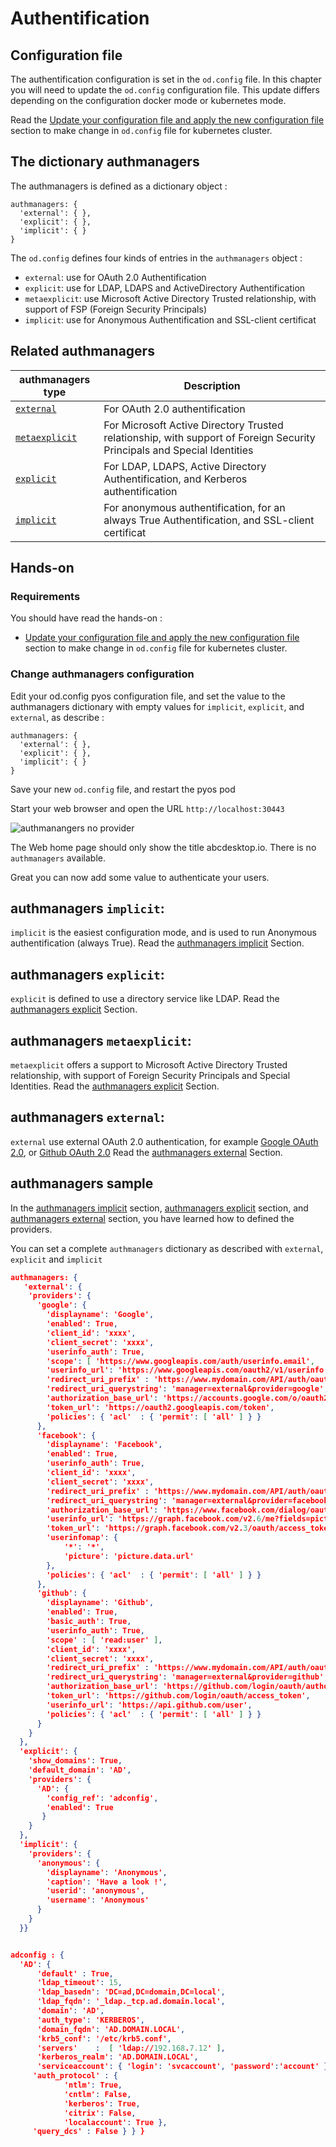 # Authentification

## Configuration file
The authentification configuration is set in the `od.config` file. In this chapter you will need to update the `od.config` configuration file. 
This update differs depending on the configuration docker mode or kubernetes mode. 

Read the 
[Update your configuration file and apply the new configuration file](editconfig.md) section to make change in `od.config` file for kubernetes cluster.

## The dictionary authmanagers

The authmanagers is defined as a dictionary object :

```
authmanagers: {
  'external': { },
  'explicit': { },
  'implicit': { }
}
```

The `od.config` defines four kinds of entries in the ```authmanagers``` object :

* `external`: use for OAuth 2.0 Authentification
* `explicit`: use for LDAP, LDAPS and ActiveDirectory Authentification
* `metaexplicit`: use  Microsoft Active Directory Trusted relationship, with support of FSP (Foreign Security Principals)
* `implicit`: use for Anonymous Authentification and SSL-client certificat 

## Related authmanagers 

| authmanagers type  | Description  |
|--------------------|--------------|
|  [`external`](authexternal.md)| For OAuth 2.0 authentification  |
|  [`metaexplicit`](authexplicit.md) | For Microsoft Active Directory Trusted relationship, with support of Foreign Security Principals and Special Identities |
|  [`explicit`](authexplicit.md) | For LDAP, LDAPS, Active Directory Authentification, and Kerberos authentification  |
|  [`implicit`](authimplicit.md) | For anonymous authentification, for an always True Authentification, and SSL-client certificat  |

## Hands-on

### Requirements

You should have read the hands-on :

* [Update your configuration file and apply the new configuration file](editconfig.md) section to make change in `od.config` file for kubernetes cluster.

### Change authmanagers configuration

Edit your od.config pyos configuration file, and set the value to the authmanagers dictionary with empty values for `implicit`, `explicit`, and `external`, as describe :

```
authmanagers: {
  'external': { },
  'explicit': { },
  'implicit': { }
}
```

Save your new `od.config` file, and restart the pyos pod


Start your web browser and open the URL `http://localhost:30443`

![authmanangers no provider](img/auth-no-provider.png)

The Web home page should only show the title abcdesktop.io.
There is no `authmanagers` available.

Great you can now add some value to authenticate your users.

## authmanagers `implicit`:

`implicit` is the easiest configuration mode, and is used to run Anonymous authentification (always True). 
Read the [authmanagers implicit](authimplicit.md) Section.


## authmanagers `explicit`:

`explicit` is defined to use a directory service like LDAP. 
Read the [authmanagers explicit](authexplicit.md) Section.

## authmanagers `metaexplicit`:

`metaexplicit` offers a support to Microsoft Active Directory Trusted relationship, with support of Foreign Security Principals and Special Identities. 
Read the [authmanagers explicit](authmetaexplicit.md) Section.

## authmanagers `external`:

`external` use external OAuth 2.0 authentication, for example [Google OAuth 2.0](https://developers.google.com/identity/protocols/oauth2), or [Github OAuth 2.0](https://docs.github.com/en/developers/apps/building-oauth-apps/authorizing-oauth-apps) 
Read the [authmanagers external](authexternal.md) Section.


## authmanagers sample
        
In the [authmanagers implicit](authimplicit.md) section, [authmanagers explicit](authexplicit.md) section, and [authmanagers external](authexternal.md) section, you have learned how to defined the providers. 

You can set a complete `authmanagers` dictionary as described with `external`, `explicit` and `implicit`

```json
authmanagers: {
   'external': {
    'providers': {
      'google': { 
        'displayname': 'Google', 
        'enabled': True,
        'client_id': 'xxxx', 
        'client_secret': 'xxxx',
        'userinfo_auth': True,
        'scope': [ 'https://www.googleapis.com/auth/userinfo.email',  'openid' ],
        'userinfo_url': 'https://www.googleapis.com/oauth2/v1/userinfo',
        'redirect_uri_prefix' : 'https://www.mydomain.com/API/auth/oauth',
        'redirect_uri_querystring': 'manager=external&provider=google',
        'authorization_base_url': 'https://accounts.google.com/o/oauth2/v2/auth',
        'token_url': 'https://oauth2.googleapis.com/token',
        'policies': { 'acl'  : { 'permit': [ 'all' ] } }
      },
      'facebook': { 
        'displayname': 'Facebook', 
        'enabled': True,
        'userinfo_auth': True,
        'client_id': 'xxxx', 
        'client_secret': 'xxxx', 
        'redirect_uri_prefix' : 'https://www.mydomain.com/API/auth/oauth',
        'redirect_uri_querystring': 'manager=external&provider=facebook',
        'authorization_base_url': 'https://www.facebook.com/dialog/oauth',
        'userinfo_url': 'https://graph.facebook.com/v2.6/me?fields=picture.width(400),name',
        'token_url': 'https://graph.facebook.com/v2.3/oauth/access_token',
        'userinfomap': {
            '*': '*',
            'picture': 'picture.data.url'
        },
        'policies': { 'acl'  : { 'permit': [ 'all' ] } }
      },
      'github': {
        'displayname': 'Github',
        'enabled': True,
        'basic_auth': True,
        'userinfo_auth': True,
        'scope' : [ 'read:user' ], 
        'client_id': 'xxxx',
        'client_secret': 'xxxx',
        'redirect_uri_prefix' : 'https://www.mydomain.com/API/auth/oauth',
        'redirect_uri_querystring': 'manager=external&provider=github',
        'authorization_base_url': 'https://github.com/login/oauth/authorize',
        'token_url': 'https://github.com/login/oauth/access_token',
        'userinfo_url': 'https://api.github.com/user',
        'policies': { 'acl'  : { 'permit': [ 'all' ] } }
      }
    }
  },
  'explicit': {
    'show_domains': True,
    'default_domain': 'AD',
    'providers': {
      'AD': { 
        'config_ref': 'adconfig', 
        'enabled': True
       }
    }
  },
  'implicit': {
    'providers': {
      'anonymous': {
        'displayname': 'Anonymous',
        'caption': 'Have a look !',
        'userid': 'anonymous',
        'username': 'Anonymous'
      }     
    }
  }}


adconfig : { 
  'AD': { 
      'default' : True, 
	  'ldap_timeout': 15,
	  'ldap_basedn': 'DC=ad,DC=domain,DC=local',
	  'ldap_fqdn': '_ldap._tcp.ad.domain.local',
	  'domain': 'AD',
	  'auth_type': 'KERBEROS',
	  'domain_fqdn': 'AD.DOMAIN.LOCAL',
	  'krb5_conf': '/etc/krb5.conf',
	  'servers'    :  [ 'ldap://192.168.7.12' ],
	  'kerberos_realm': 'AD.DOMAIN.LOCAL',
	  'serviceaccount': { 'login': 'svcaccount', 'password':'account' },
     'auth_protocol' : { 
     		'ntlm': True, 
     		'cntlm': False, 
     		'kerberos': True, 
     		'citrix': False, 
     		'localaccount': True },
     'query_dcs' : False } } }
```

